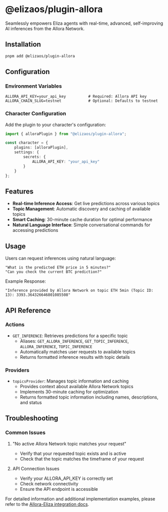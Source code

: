 # @elizaos/plugin-allora

Seamlessly empowers Eliza agents with real-time, advanced, self-improving AI inferences from the Allora Network.

## Installation

```bash
pnpm add @elizaos/plugin-allora
```

## Configuration

### Environment Variables

```env
ALLORA_API_KEY=your_api_key          # Required: Allora API key
ALLORA_CHAIN_SLUG=testnet            # Optional: Defaults to testnet
```

### Character Configuration

Add the plugin to your character's configuration:

```typescript
import { alloraPlugin } from "@elizaos/plugin-allora";

const character = {
    plugins: [alloraPlugin],
    settings: {
        secrets: {
            ALLORA_API_KEY: "your_api_key"
        }
    }
};
```

## Features

- **Real-time Inference Access**: Get live predictions across various topics
- **Topic Management**: Automatic discovery and caching of available topics
- **Smart Caching**: 30-minute cache duration for optimal performance
- **Natural Language Interface**: Simple conversational commands for accessing predictions

## Usage

Users can request inferences using natural language:

```plaintext
"What is the predicted ETH price in 5 minutes?"
"Can you check the current BTC prediction?"
```

Example Response:
```plaintext
"Inference provided by Allora Network on topic ETH 5min (Topic ID: 13): 3393.364326646801085508"
```

## API Reference

### Actions

- `GET_INFERENCE`: Retrieves predictions for a specific topic
  - Aliases: `GET_ALLORA_INFERENCE`, `GET_TOPIC_INFERENCE`, `ALLORA_INFERENCE`, `TOPIC_INFERENCE`
  - Automatically matches user requests to available topics
  - Returns formatted inference results with topic details

### Providers

- `topicsProvider`: Manages topic information and caching
  - Provides context about available Allora Network topics
  - Implements 30-minute caching for optimization
  - Returns formatted topic information including names, descriptions, and status

## Troubleshooting

### Common Issues

1. "No active Allora Network topic matches your request"
   - Verify that your requested topic exists and is active
   - Check that the topic matches the timeframe of your request

2. API Connection Issues
   - Verify your ALLORA_API_KEY is correctly set
   - Check network connectivity
   - Ensure the API endpoint is accessible

For detailed information and additional implementation examples, please refer to the [Allora-Eliza integration docs](https://docs.allora.network/marketplace/integrations/eliza-os).
